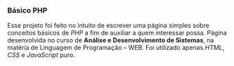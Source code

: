 ### Básico PHP

Esse projeto foi feito no intuito de escrever uma página simples sobre conceitos básicos de _PHP_ a fim de auxiliar a quem interessar possa. Página desenvolvida no curso de **Análise e Desenvolvimento de Sistemas**, na matéria de Linguagem de Programação – WEB. Foi utilizado apenas _HTML_, _CSS_ e _JavaScript_ puro.